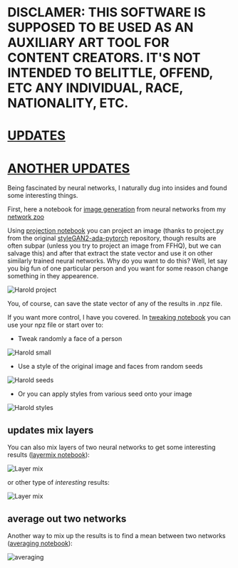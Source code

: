 # DISCLAMER: THIS SOFTWARE IS SUPPOSED TO BE USED AS AN AUXILIARY ART TOOL FOR CONTENT CREATORS. IT'S NOT INTENDED TO BELITTLE, OFFEND, ETC ANY INDIVIDUAL, RACE, NATIONALITY, ETC.

# [UPDATES](#updates-mix-layers)
# [ANOTHER UPDATES](#average-out-two-networks)

Being fascinated by neural networks, I naturally dug into insides and found some interesting things.   

First, here a notebook for [image generation](https://colab.research.google.com/github/dobrosketchkun/latent_space_adventures/blob/main/files/Image_generation_styleGAN2_ada_pythorch.ipynb) from neural networks from my [network zoo](https://github.com/dobrosketchkun/wd_network_zoo)

Using [projection notebook](https://colab.research.google.com/github/dobrosketchkun/latent_space_adventures/blob/main/files/Latent_space_projection_styleGAN2_ada_pytorch.ipynb) you can project an image (thanks to project.py from the original [styleGAN2-ada-pytorch](https://github.com/NVlabs/stylegan2-ada-pytorch) repository, though results are often subpar (unless you try to project an image from FFHQ), but we can salvage this) and after that extract the state vector and use it on other similarly trained neural networks. Why do you want to do this? Well, let say you big fun of one particular person and you want for some reason change something in they appearence.

![Harold project](https://raw.githubusercontent.com/dobrosketchkun/latent_space_adventures/main/files/harold_proj.jpg)

You, of course, can save the state vector of any of the results in .npz file.

If you want more control, I have you covered. In [tweaking notebook](https://colab.research.google.com/github/dobrosketchkun/latent_space_adventures/blob/main/files/Latent_space_tweaking_styleGAN2_ada_pytorch.ipynb) you can use your npz file or start over to:

* Tweak randomly a face of a person

![Harold small](https://raw.githubusercontent.com/dobrosketchkun/latent_space_adventures/main/files/harold_small.jpg)

* Use a style of the original image and faces from random seeds

![Harold seeds](https://raw.githubusercontent.com/dobrosketchkun/latent_space_adventures/main/files/harold_seeds.jpg)

* Or you can apply styles from various seed onto your image 

![Harold styles](https://raw.githubusercontent.com/dobrosketchkun/latent_space_adventures/main/files/harold_styles.jpg)


## updates mix layers 

You can also mix layers of two neural networks to get some interesting results ([layermix notebook](https://colab.research.google.com/github/dobrosketchkun/latent_space_adventures/blob/main/files/Layer_mixing_styleGAN2_ada_pytorch.ipynb)):   

![Layer mix](https://raw.githubusercontent.com/dobrosketchkun/latent_space_adventures/main/files/layers_mix.jpg)

or other type of _interesting_ results: 

![Layer mix](https://raw.githubusercontent.com/dobrosketchkun/latent_space_adventures/main/files/layers_mix2.jpg)


## average out two networks

Another way to mix up the results is to find a mean between two networks ([averaging notebook](https://colab.research.google.com/github/dobrosketchkun/latent_space_adventures/blob/main/files/Average_networks_styleGAN2_ada_pytorch.ipynb)):

![averaging](https://raw.githubusercontent.com/dobrosketchkun/latent_space_adventures/main/files/mean.jpg)
